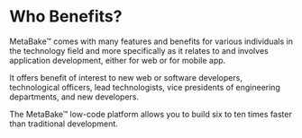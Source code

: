 # Who Benefits?

MetaBake&trade; comes with many features and benefits for various individuals in the technology field and more specifically as it relates to and involves application development, either for web or for mobile app.

It offers benefit of interest to new web or software developers, technological officers, lead technologists, vice presidents of engineering departments, and new developers.

The MetaBake&trade; low-code platform allows you to build six to ten times faster than traditional development.